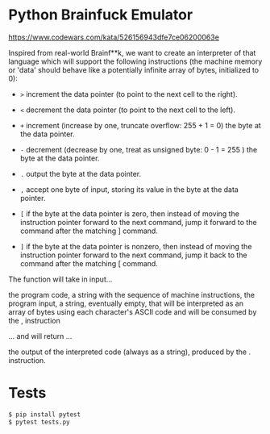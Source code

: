 Python Brainfuck Emulator
=========================

https://www.codewars.com/kata/526156943dfe7ce06200063e

Inspired from real-world Brainf**k, we want to create an interpreter of that language which will support the following instructions (the machine memory or 'data' should behave like a potentially infinite array of bytes, initialized to 0):

* `>` increment the data pointer (to point to the next cell to the right).

* `<` decrement the data pointer (to point to the next cell to the left).

* `+` increment (increase by one, truncate overflow: 255 + 1 = 0) the byte at the data pointer.

* `-` decrement (decrease by one, treat as unsigned byte: 0 - 1 = 255 ) the byte at the data pointer.

* `.` output the byte at the data pointer.

* `,` accept one byte of input, storing its value in the byte at the data pointer.

* `[` if the byte at the data pointer is zero, then instead of moving the instruction pointer forward to the next command, jump it forward to the command after the matching ] command.

* `]` if the byte at the data pointer is nonzero, then instead of moving the instruction pointer forward to the next command, jump it back to the command after the matching [ command.

The function will take in input...

the program code, a string with the sequence of machine instructions,
the program input, a string, eventually empty, that will be interpreted as an array of bytes using each character's ASCII code and will be consumed by the , instruction

... and will return ...

the output of the interpreted code (always as a string), produced by the . instruction.

Tests
=====

```bash
$ pip install pytest
$ pytest tests.py
```
